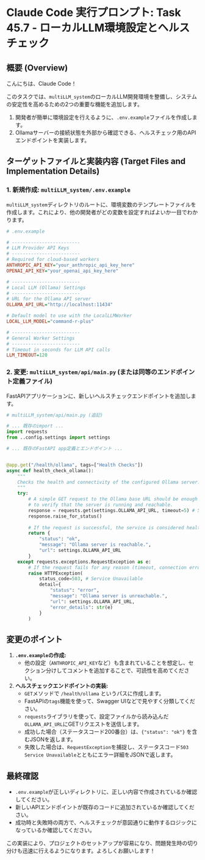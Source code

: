 # Claude Code 実行プロンプト: Task 45.7 - ローカルLLM環境設定とヘルスチェック

## 概要 (Overview)

こんにちは、Claude Code！

このタスクでは、`multiLLM_system`のローカルLLM開発環境を整備し、システムの安定性を高めるための2つの重要な機能を追加します。
1.  開発者が簡単に環境設定を行えるように、`.env.example`ファイルを作成します。
2.  Ollamaサーバーの接続状態を外部から確認できる、ヘルスチェック用のAPIエンドポイントを実装します。

## ターゲットファイルと実装内容 (Target Files and Implementation Details)

### 1. **新規作成**: `multiLLM_system/.env.example`

`multiLLM_system`ディレクトリのルートに、環境変数のテンプレートファイルを作成します。これにより、他の開発者がどの変数を設定すればよいか一目でわかります。

```ini
# .env.example

# -------------------------
# LLM Provider API Keys
# -------------------------
# Required for cloud-based workers
ANTHROPIC_API_KEY="your_anthropic_api_key_here"
OPENAI_API_KEY="your_openai_api_key_here"

# -------------------------
# Local LLM (Ollama) Settings
# -------------------------
# URL for the Ollama API server
OLLAMA_API_URL="http://localhost:11434"

# Default model to use with the LocalLLMWorker
LOCAL_LLM_MODEL="command-r-plus"

# -------------------------
# General Worker Settings
# -------------------------
# Timeout in seconds for LLM API calls
LLM_TIMEOUT=120
```

### 2. **変更**: `multiLLM_system/api/main.py` (または同等のエンドポイント定義ファイル)

FastAPIアプリケーションに、新しいヘルスチェックエンドポイントを追加します。

```python
# multiLLM_system/api/main.py (追記)

# ... 既存のimport ...
import requests
from ..config.settings import settings

# ... 既存のFastAPI app定義とエンドポイント ...


@app.get("/health/ollama", tags=["Health Checks"])
async def health_check_ollama():
    """
    Checks the health and connectivity of the configured Ollama server.
    """
    try:
        # A simple GET request to the Ollama base URL should be enough
        # to verify that the server is running and reachable.
        response = requests.get(settings.OLLAMA_API_URL, timeout=5) # 5 second timeout
        response.raise_for_status()
        
        # If the request is successful, the service is considered healthy.
        return {
            "status": "ok",
            "message": "Ollama server is reachable.",
            "url": settings.OLLAMA_API_URL
        }
    except requests.exceptions.RequestException as e:
        # If the request fails for any reason (timeout, connection error, etc.)
        raise HTTPException(
            status_code=503, # Service Unavailable
            detail={
                "status": "error",
                "message": "Ollama server is unreachable.",
                "url": settings.OLLAMA_API_URL,
                "error_details": str(e)
            }
        )

```

## 変更のポイント

1.  **`.env.example`の作成:**
    -   他の設定（`ANTHROPIC_API_KEY`など）も含まれていることを想定し、セクション分けしてコメントを追加することで、可読性を高めてください。
2.  **ヘルスチェックエンドポイントの実装:**
    -   `GET`メソッドで `/health/ollama` というパスに作成します。
    -   FastAPIの`tags`機能を使って、Swagger UIなどで見やすく分類してください。
    -   `requests`ライブラリを使って、設定ファイルから読み込んだ`OLLAMA_API_URL`にGETリクエストを送信します。
    -   成功した場合（ステータスコード200番台）は、`{"status": "ok"}` を含むJSONを返します。
    -   失敗した場合は、`RequestException`を捕捉し、ステータスコード`503 Service Unavailable`とともにエラー詳細をJSONで返します。

## 最終確認

- `.env.example`が正しいディレクトリに、正しい内容で作成されているか確認してください。
- 新しいAPIエンドポイントが既存のコードに追加されているか確認してください。
- 成功時と失敗時の両方で、ヘルスチェックが意図通りに動作するロジックになっているか確認してください。

この実装により、プロジェクトのセットアップが容易になり、問題発生時の切り分けも迅速に行えるようになります。よろしくお願いします！ 